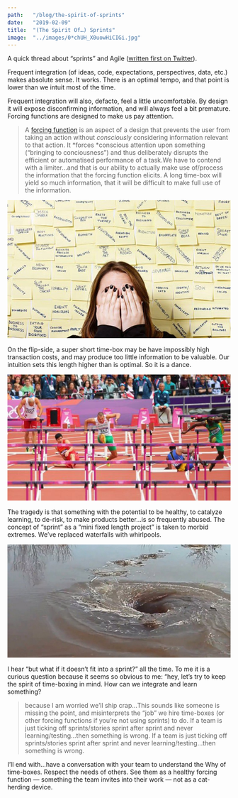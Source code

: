 ```yaml
---
path:	"/blog/the-spirit-of-sprints"
date:	"2019-02-09"
title:	"(The Spirit Of…) Sprints"
image:	"../images/0*chUH_X0uowHiCIGi.jpg"
---
```


A quick thread about “sprints” and Agile ([written first on Twitter](https://twitter.com/johncutlefish/status/1093593952421203968)).

Frequent integration (of ideas, code, expectations, perspectives, data, etc.) makes absolute sense. It works. There is an optimal tempo, and that point is lower than we intuit most of the time.

Frequent integration will also, defacto, feel a little uncomfortable. By design it will expose disconfirming information, and will always feel a bit premature. Forcing functions are designed to make us pay attention.


> A [forcing function](https://www.interaction-design.org/literature/topics/forcing-function "What is Forcing Function?") is an aspect of a design that prevents the user from taking an action without *consciously* considering information relevant to that action. It *forces *conscious attention upon something (“bringing to conciousness”) and thus deliberately disrupts the efficient or automatised performance of a task.We have to contend with a limiter…and that is our ability to actually make use of/process the information that the forcing function elicits. A long time-box will yield so much information, that it will be difficult to make full use of the information.

![](../images/0*chUH_X0uowHiCIGi.jpg)

On the flip-side, a super short time-box may be have impossibly high transaction costs, and may produce too little information to be valuable. Our intuition sets this length higher than is optimal. So it is a dance.

![](../images/0*OjTxno2kX8rHVcRJ.jpg)

The tragedy is that something with the potential to be healthy, to catalyze learning, to de-risk, to make products better…is so frequently abused. The concept of “sprint” as a “mini fixed length project” is taken to morbid extremes. We’ve replaced waterfalls with whirlpools.

![](../images/0*wcD3CjCvUEcbzve_.jpg)

I hear “but what if it doesn’t fit into a sprint?” all the time. To me it is a curious question because it seems so obvious to me: “hey, let’s try to keep the spirit of time-boxing in mind. How can we integrate and learn something?


> because I am worried we’ll ship crap…This sounds like someone is missing the point, and misinterprets the “job” we hire time-boxes (or other forcing functions if you’re not using sprints) to do. If a team is just ticking off sprints/stories sprint after sprint and never learning/testing…then something is wrong. If a team is just ticking off sprints/stories sprint after sprint and never learning/testing…then something is wrong.

I’ll end with…have a conversation with your team to understand the Why of time-boxes. Respect the needs of others. See them as a healthy forcing function — something the team invites into their work — not as a cat-herding device.

